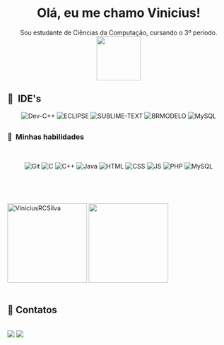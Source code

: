 <!--
<img align="right" alt="Banner" src="https://miro.medium.com/max/1000/1*c34daw_rg89UAh4uFCZ96w.jpeg" width="350">
-->

<h1 align="center">Olá, eu me chamo Vinicius!</h1>
<p align="center">Sou estudante de Ciências da Computação, cursando o 3º período. <br> <img src="https://www.obomdeviajar.com.br/wp-content/uploads/Recursos_internet.gif" width="100px"/></p>

## <h2> :rocket: &nbsp;IDE's </h2>

<p align="center">
	<img alt="Dev-C++" src="https://img.shields.io/badge/dev-c++%20-%2300599C.svg?&style=for-the-badge&logo=c%2B%2B&logoColor=white"/>
	<img alt="ECLIPSE" src="https://img.shields.io/badge/eclipse%20-5A69E6.svg?&style=for-the-badge&logo=eclipse&logoColor=white"/>
	<img alt="SUBLIME-TEXT" src="https://img.shields.io/badge/sublime-text%20-FFA701.svg?&style=for-the-badge&logo=sublime-text&logoColor=white"/>
	<img alt="BRMODELO" src="https://img.shields.io/badge/br-modelo%20-14C400.svg?&style=for-the-badge&logo=br-modelo&logoColor=white"/>
 	<img alt="MySQL" src="https://img.shields.io/badge/MySQL-4479A1?style=for-the-badge&logo=mysql&logoColor=white"/>
</p>

## <h3> :rocket: &nbsp;Minhas habilidades </h3>
<br>
<p align="center">
  <img alt="Git" src="https://img.shields.io/badge/git%20-%23F05033.svg?&style=for-the-badge&logo=git&logoColor=white"/>
  <img alt="C" src="https://img.shields.io/badge/C%20-%2314354C.svg?&style=for-the-badge&logo=C&logoColor=white"/>
  <img alt="C++" src="https://img.shields.io/badge/c++%20-%2300599C.svg?&style=for-the-badge&logo=c%2B%2B&logoColor=white"/>
  <img alt="Java" src="https://img.shields.io/badge/java%20-F59400?style=for-the-badge&logo=java&logoColor=white"/>
  <img alt="HTML" src="https://img.shields.io/badge/html5%20-F57501?style=for-the-badge&logo=html5&logoColor=white"/>
  <img alt="CSS" src="https://img.shields.io/badge/css3%20-0794E6?style=for-the-badge&logo=css3&logoColor=white"/>
  <img alt="JS" src="https://img.shields.io/badge/javascript%20-FFE730?style=for-the-badge&logo=javascript&logoColor=white"/>
  <img alt="PHP" src="https://img.shields.io/badge/php%20-8251E6?style=for-the-badge&logo=php&logoColor=white"/>
  <img alt="MySQL" src="https://img.shields.io/badge/MySQL-4479A1?style=for-the-badge&logo=mysql&logoColor=white"/>

	
  <br>
</p>
</div>

<br/>
 <p align="left">
<br>
<div style="display: inline_block">
<img height="180em" src="https://github-readme-stats.vercel.app/api?username=ViniciusRCSilva&&show_icons=true&title_color=ffffff&icon_color=bb2acf&text_color=daf7dc&bg_color=151515" alt="ViniciusRCSilva"/> 
 

 
 
<img height="180em" src="https://github-readme-stats.vercel.app/api/top-langs/?username=ViniciusRCSilva&layout=compact&langs_count=16&theme=dark"/>
 
</div>
	   
  <br>
</p>
 
## 💬 Contatos
  <br>
  <div>
  <a href = "mailto: viniciusflexa@gmail.com"><img src="https://img.shields.io/badge/-Gmail-%23EA4335?style=for-the-badge&logo=gmail&logoColor=white" target="_blank"></a>
  <a href="https://www.linkedin.com/in/vinicius-r-c-silva-6a08881b7/" target="_blank"><img src="https://img.shields.io/badge/-LinkedIn-%230077B5?style=for-the-badge&logo=linkedin&logoColor=white" target="_blank"></a>
  
 </div>
